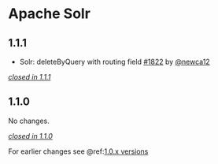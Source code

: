 # Apache Solr

## 1.1.1

- Solr: deleteByQuery with routing field [#1822](https://github.com/akka/alpakka/issues/1822) by [@newca12](https://github.com/newca12)

[*closed in 1.1.1*](https://github.com/akka/alpakka/issues?q=is%3Aclosed+milestone%3A1.1.1+label%3Ap%3Asolr)


## 1.1.0

No changes.

[*closed in 1.1.0*](https://github.com/akka/alpakka/issues?q=is%3Aclosed+milestone%3A1.1.0+label%3Ap%3Asolr)

For earlier changes see @ref:[1.0.x versions](../1.0.x/solr.md)
